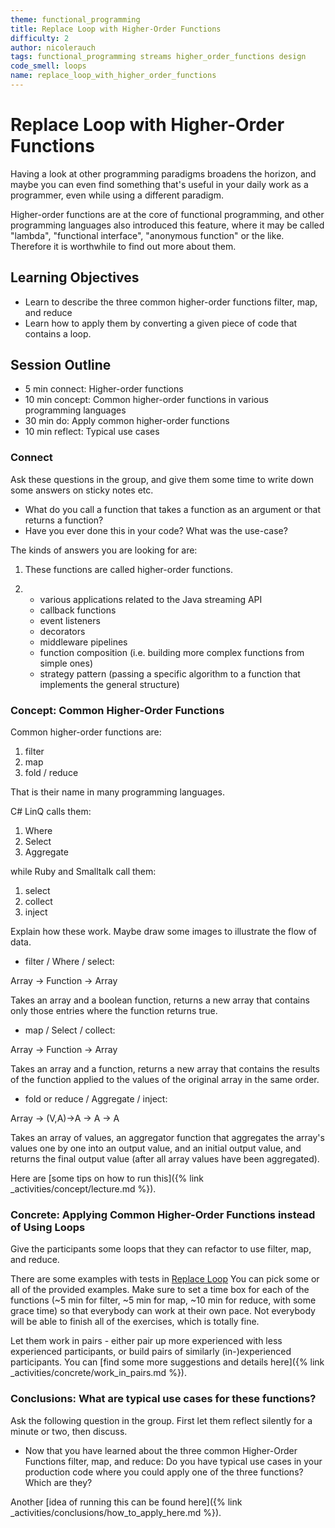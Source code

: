 ```yaml
---
theme: functional_programming
title: Replace Loop with Higher-Order Functions
difficulty: 2
author: nicolerauch
tags: functional_programming streams higher_order_functions design
code_smell: loops
name: replace_loop_with_higher_order_functions
---
```


# Replace Loop with Higher-Order Functions

Having a look at other programming paradigms broadens the horizon, and maybe you can even find
something that's useful in your daily work as a programmer, even while using a different paradigm.

Higher-order functions are at the core of functional programming, and other programming languages
also introduced this feature, where it may be called "lambda", "functional interface", "anonymous function" or
the like. Therefore it is worthwhile to find out more about them.


## Learning Objectives

* Learn to describe the three common higher-order functions filter, map, and reduce
* Learn how to apply them by converting a given piece of code that contains a loop.

## Session Outline

* 5 min connect: Higher-order functions
* 10 min concept: Common higher-order functions in various programming languages
* 30 min do: Apply common higher-order functions
* 10 min reflect: Typical use cases

### Connect

Ask these questions in the group, and give them some time to write down some answers on sticky notes etc.

* What do you call a function that takes a function as an argument or that returns a function?
* Have you ever done this in your code? What was the use-case?


The kinds of answers you are looking for are:
1) These functions are called higher-order functions.

2) - various applications related to the Java streaming API
   - callback functions
   - event listeners
   - decorators
   - middleware pipelines
   - function composition (i.e. building more complex functions from simple ones)
   - strategy pattern (passing a specific algorithm to a function that implements the general structure)

### Concept: Common Higher-Order Functions

Common higher-order functions are:

1. filter
2. map
3. fold / reduce

That is their name in many programming languages.

C# LinQ calls them:

1. Where
2. Select
3. Aggregate

while Ruby and Smalltalk call them:

1. select
2. collect
3. inject

Explain how these work. Maybe draw some images to illustrate the flow of data.

* filter / Where / select:

Array -> Function -> Array

Takes an array and a boolean function, returns a new array that contains only those entries where the function returns true.

* map / Select / collect:

Array -> Function -> Array

Takes an array and a function, returns a new array that contains the results of the function applied to the values of the original array in the same order.

* fold or reduce / Aggregate / inject:

Array<V> -> (V,A)->A -> A -> A

Takes an array of values, an aggregator function that aggregates the array's values one by one into an output value, 
and an initial output value, and returns the final output value (after all array values have been aggregated).

Here are [some tips on how to run this]({% link _activities/concept/lecture.md %}).

### Concrete: Applying Common Higher-Order Functions instead of Using Loops

Give the participants some loops that they can refactor to use filter, map, and reduce.

There are some examples with tests in [Replace Loop](https://github.com/NicoleRauch/Learning_Hour_Replace_Loop) You can pick some or all of the provided examples.
Make sure to set a time box for each of the functions (~5 min for filter, ~5 min for map, 
~10 min for reduce, with some grace time) so that everybody can work at their own pace.
Not everybody will be able to finish all of the exercises, which is totally fine.

Let them work in pairs - either pair up more experienced with less experienced participants, or build pairs of
similarly (in-)experienced participants. You can [find some more suggestions and details here]({% link _activities/concrete/work_in_pairs.md %}).


### Conclusions: What are typical use cases for these functions?

Ask the following question in the group. First let them reflect silently for a minute or two, then discuss.

* Now that you have learned about the three common Higher-Order Functions filter, map, and reduce:
Do you have typical use cases in your production code where you could apply one of the three functions? Which are they?

Another [idea of running this can be found here]({% link _activities/conclusions/how_to_apply_here.md %}).
